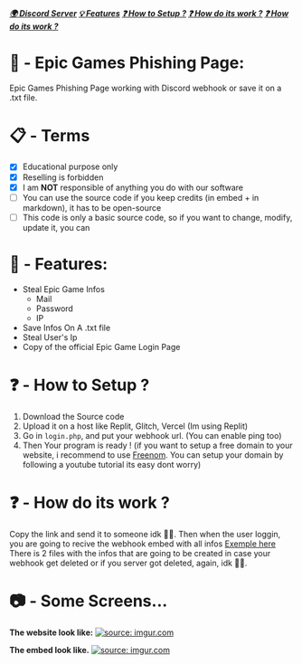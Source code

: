 ##### [🌍 Discord Server](https://discord.gg/rNbcUvV7) [💡 Features](https://github.com/Ib69/fortnite-phishing/blob/main/README.md#---features) [❓ How to Setup ?](https://github.com/Ib69/fortnite-phishing/blob/main/README.md#---how-to-setup-) [❓ How do its work ?](https://github.com/Ib69/epic-games-phishing/blob/main/README.md#---how-do-its-work-) [❓ How do its work ?](https://github.com/Ib69/epic-games-phishing#---some-screens-)

# 🎣 - Epic Games Phishing Page:
Epic Games Phishing Page working with Discord webhook or save it on a .txt file.

# 📋 - Terms
- [x] Educational purpose only
- [x] Reselling is forbidden
- [x] I am **NOT** responsible of anything you do with our software
- [ ] You can use the source code if you keep credits (in embed + in markdown), it has to be open-source
- [ ] This code is only a basic source code, so if you want to change, modify, update it, you can

# 📜 - Features:

- Steal Epic Game Infos
  - Mail
  - Password
  - IP
- Save Infos On A .txt file
- Steal User's Ip
- Copy of the official Epic Game Login Page

# ❓ - How to Setup ?
1. Download the Source code
2. Upload it on a host like Replit, Glitch, Vercel (Im using Replit)
4. Go in `login.php`, and put your webhook url. (You can enable ping too)
5. Then Your program is ready !
(if you want to setup a free domain to your website, i recommend to use [Freenom](https://www.freenom.com). You can setup your domain by following a youtube tutorial its easy dont worry)

# ❓ - How do its work ?
Copy the link and send it to someone idk 🤷‍♂️.
Then when the user loggin, you are going to recive the webhook embed with all infos [Exemple here](https://github.com/Ib69/epic-games-phishing#---some-screens)
There is 2 files with the infos that are going to be created in case your webhook get deleted or if you server got deleted, again, idk 🤷‍♂️.

# 📷 - Some Screens...

**The website look like:**
<a href="https://imgur.com/2kb3lvt"><img src="https://i.imgur.com/2kb3lvt.png" title="source: imgur.com" /></a>

**The embed look like.**
<a href="https://imgur.com/hSSqnwF"><img src="https://i.imgur.com/hSSqnwF.png" title="source: imgur.com" /></a>
